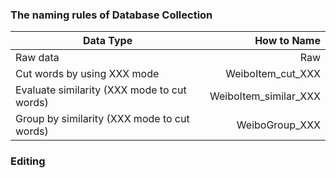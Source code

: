 ### The naming rules of Database Collection
| Data Type        | How to Name   |
| --------   | -----:  |
| Raw data     | Raw |
| Cut words by using XXX mode       |   WeiboItem_cut_XXX   |
| Evaluate similarity (XXX mode to cut words)       |    WeiboItem_similar_XXX    |
| Group by similarity (XXX mode to cut words)       |    WeiboGroup_XXX    |


### Editing

